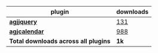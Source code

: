plugin|downloads
------|----------
[**agjjquery**](https://www.npmjs.com/package/agjjquery)|[131](https://www.npmjs.com/package/agjjquery)
[**agjcalendar**](https://www.npmjs.com/package/agjcalendar)|[988](https://www.npmjs.com/package/agjcalendar)
**Total downloads across all plugins**|**1k**
